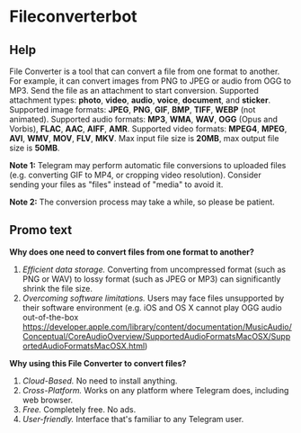 
# Fileconverterbot

## Help
File Converter is a tool that can convert a file from one format to another.
For example, it can convert images from PNG to JPEG or audio from OGG to MP3. Send the file as an attachment to start conversion.
Supported attachment types: **photo**, **video**, **audio**, **voice**, **document**, and **sticker**.
Supported image formats: **JPEG**, **PNG**, **GIF**, **BMP**, **TIFF**, **WEBP** (not animated).
Supported audio formats: **MP3**, **WMA**, **WAV**, **OGG** (Opus and Vorbis), **FLAC**, **AAC**, **AIFF**, **AMR**.
Supported video formats: **MPEG4**, **MPEG**, **AVI**, **WMV**, **MOV**, **FLV**, **MKV**.
Max input file size is **20MB**, max output file size is **50MB**.

**Note 1:** Telegram may perform automatic file conversions to uploaded files (e.g. converting GIF to MP4,
or cropping video resolution).
Consider sending your files as \"files\" instead of \"media\" to avoid it.

**Note 2:** The conversion process may take a while, so please be patient.

## Promo text
**Why does one need to convert files from one format to another?**
1. <i>Efficient data storage.</i> Converting from uncompressed format (such as PNG or WAV) to lossy format (such as JPEG or MP3)
can significantly shrink the file size.
2. <i>Overcoming software limitations.</i> Users may face files unsupported by their software environment (e.g. iOS and OS X
cannot play OGG audio out-of-the-box
https://developer.apple.com/library/content/documentation/MusicAudio/Conceptual/CoreAudioOverview/SupportedAudioFormatsMacOSX/SupportedAudioFormatsMacOSX.html)

**Why using this File Converter to convert files?**
1. <i>Cloud-Based.</i> No need to install anything.
2. <i>Cross-Platform.</i> Works on any platform where Telegram does, including web browser.
3. <i>Free.</i> Completely free. No ads.
4. <i>User-friendly.</i> Interface that's familiar to any Telegram user.
